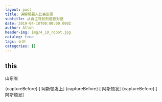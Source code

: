 ```yaml
---
layout: post
title: 讲解机器人比赛部署
subtitle: 从自主导航到语音对话
date: 2019-04-10T00:00:00.000Z
author: Allen
header-img: img/4_10_robot.jpg
catalog: true
tags: 计划
categories: []
---
```


## this
山东省

{captureBefore} [ 阿斯顿发上]
{captureBefore} [ 阿斯顿发]
{captureBefore} [ 阿斯顿发]
